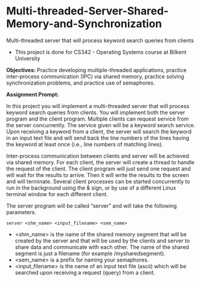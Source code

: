 # Multi-threaded-Server-Shared-Memory-and-Synchronization
Multi-threaded server that will process keyword search queries from clients

* This project is done for CS342 - Operating Systems course at Bilkent University

**Objectives:** Practice developing multiple-threaded applications, practice inter-process
communication (IPC) via shared memory, practice solving synchronization problems,
and practice use of semaphores.

**Assignment Prompt:**

In this project you will implement a multi-threaded server that will process keyword
search queries from clients. You will implement both the server program and the
client program. Multiple clients can request service from the server concurrently.
The service given will be a keyword search service. Upon receiving a keyword from a
client, the server will search the keyword in an input text file and will send back the
line numbers of the lines having the keyword at least once (i.e., line numbers of
matching lines). 

Inter-process communication between clients and server will be
achieved via shared memory. For each client, the server will create a thread to
handle the request of the client. The client program will just send one request and
will wait for the results to arrive. Then it will write the results to the screen and will
terminate. Several client processes can be started concurrently to run in the
background using the & sign, or by use of a different Linux terminal window for each
different client.


The server program will be called “server” and will take the following parameters.

    server <shm_name> <input_filename> <sem_name>

* <shm_name> is the name of the shared memory segment that will be created by the
server and that will be used by the clients and server to share data and communicate
with each other. The name of the shared segment is just a filename (for example
/mysharedsegment).
* <sem_name> is a prefix for naming your semaphores.
* <input_filename> is the name of an input text file (ascii) which
will be searched upon receiving a request (query) from a client.
